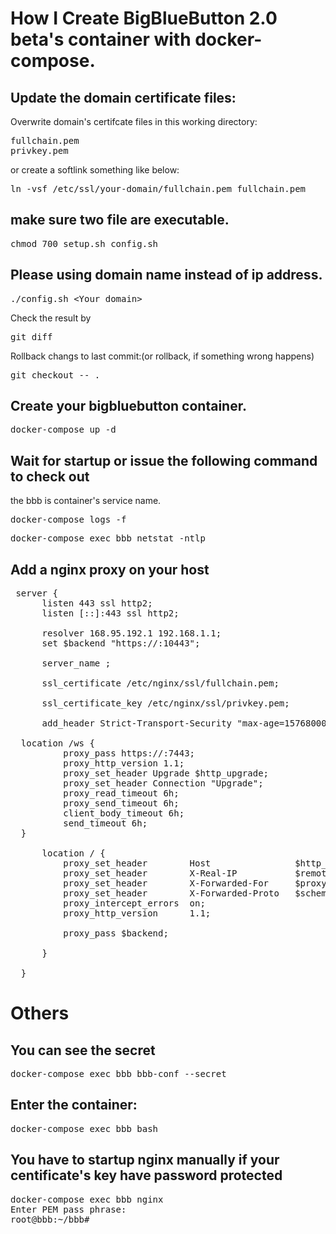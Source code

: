 # How I Create BigBlueButton 2.0 beta's container with docker-compose.

## Update the domain certificate files:
Overwrite domain's certifcate files in this working directory:

<pre>
fullchain.pem
privkey.pem
</pre>

or create a softlink something like below:

<pre>
ln -vsf /etc/ssl/your-domain/fullchain.pem fullchain.pem
</pre>

## make sure two file are executable.
<pre>
chmod 700 setup.sh config.sh
</pre>

## Please using domain name instead of ip address.
<pre>
./config.sh &lt;Your domain&gt;
</pre>

Check the result by
<pre>
git diff
</pre>

Rollback changs to last commit:(or rollback, if something wrong happens)
<pre>
git checkout -- .
</pre>


## Create your bigbluebutton container.
<pre>
docker-compose up -d
</pre>

## Wait for startup or issue the following command to check out
the bbb is container's service name.
<pre>
docker-compose logs -f
</pre>

<pre>
docker-compose exec bbb netstat -ntlp
</pre>

## Add a nginx proxy on your host
<pre>
 server {
      listen 443 ssl http2;
      listen [::]:443 ssl http2;

      resolver 168.95.192.1 192.168.1.1;
      set $backend "https://<your-domain>:10443";

      server_name <your-domain>;

      ssl_certificate /etc/nginx/ssl/fullchain.pem;

      ssl_certificate_key /etc/nginx/ssl/privkey.pem;

      add_header Strict-Transport-Security "max-age=15768000; includeSubdomains; preload" always;

  location /ws {
          proxy_pass https://<your-domain>:7443;
          proxy_http_version 1.1;
          proxy_set_header Upgrade $http_upgrade;
          proxy_set_header Connection "Upgrade";
          proxy_read_timeout 6h;
          proxy_send_timeout 6h;
          client_body_timeout 6h;
          send_timeout 6h;
  }

      location / {
          proxy_set_header        Host                $http_host;
          proxy_set_header        X-Real-IP           $remote_addr;
          proxy_set_header        X-Forwarded-For     $proxy_add_x_forwarded_for;
          proxy_set_header        X-Forwarded-Proto   $scheme;
          proxy_intercept_errors  on;
          proxy_http_version      1.1;

          proxy_pass $backend;

      }

  }
</pre>

# Others

## You can see the secret
<pre>
docker-compose exec bbb bbb-conf --secret
</pre>

## Enter the container:
<pre>
docker-compose exec bbb bash
</pre>

## You have to startup nginx manually if your centificate's key have password protected
<pre>
docker-compose exec bbb nginx
Enter PEM pass phrase:
root@bbb:~/bbb#
</pre>
